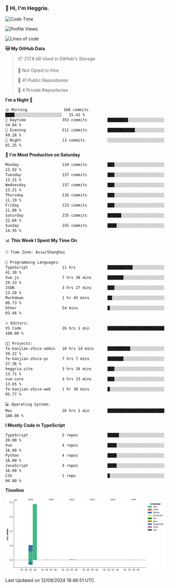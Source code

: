 ### 👋 Hi, I'm Heggria.

<!--START_SECTION:waka-->
![Code Time](http://img.shields.io/badge/Code%20Time-628%20hrs%2051%20mins-blue)

![Profile Views](http://img.shields.io/badge/Profile%20Views-24-blue)

![Lines of code](https://img.shields.io/badge/From%20Hello%20World%20I%27ve%20Written-24.8%20million%20lines%20of%20code-blue)

**🐱 My GitHub Data** 

> 📦 217.8 kB Used in GitHub's Storage 
 > 
> 🚫 Not Opted to Hire
 > 
> 📜 41 Public Repositories 
 > 
> 🔑 4 Private Repositories 
 > 
**I'm a Night 🦉** 

```text
🌞 Morning                160 commits         ████░░░░░░░░░░░░░░░░░░░░░   15.43 % 
🌆 Daytime                353 commits         █████████░░░░░░░░░░░░░░░░   34.04 % 
🌃 Evening                511 commits         ████████████░░░░░░░░░░░░░   49.28 % 
🌙 Night                  13 commits          ░░░░░░░░░░░░░░░░░░░░░░░░░   01.25 % 
```
📅 **I'm Most Productive on Saturday** 

```text
Monday                   134 commits         ███░░░░░░░░░░░░░░░░░░░░░░   12.92 % 
Tuesday                  137 commits         ███░░░░░░░░░░░░░░░░░░░░░░   13.21 % 
Wednesday                137 commits         ███░░░░░░░░░░░░░░░░░░░░░░   13.21 % 
Thursday                 116 commits         ███░░░░░░░░░░░░░░░░░░░░░░   11.19 % 
Friday                   123 commits         ███░░░░░░░░░░░░░░░░░░░░░░   11.86 % 
Saturday                 235 commits         ██████░░░░░░░░░░░░░░░░░░░   22.66 % 
Sunday                   155 commits         ████░░░░░░░░░░░░░░░░░░░░░   14.95 % 
```


📊 **This Week I Spent My Time On** 

```text
🕑︎ Time Zone: Asia/Shanghai

💬 Programming Languages: 
TypeScript               11 hrs              ███████████░░░░░░░░░░░░░░   42.30 % 
Vue.js                   7 hrs 38 mins       ███████░░░░░░░░░░░░░░░░░░   29.33 % 
JSON                     3 hrs 27 mins       ███░░░░░░░░░░░░░░░░░░░░░░   13.28 % 
Markdown                 1 hr 45 mins        ██░░░░░░░░░░░░░░░░░░░░░░░   06.73 % 
Other                    54 mins             █░░░░░░░░░░░░░░░░░░░░░░░░   03.46 % 

🔥 Editors: 
VS Code                  26 hrs 1 min        █████████████████████████   100.00 % 

🐱‍💻 Projects: 
fe-kanjian-zhice-admin   10 hrs 14 mins      ██████████░░░░░░░░░░░░░░░   39.32 % 
fe-kanjian-zhice-pc      7 hrs 7 mins        ███████░░░░░░░░░░░░░░░░░░   27.36 % 
heggria.site             3 hrs 34 mins       ███░░░░░░░░░░░░░░░░░░░░░░   13.71 % 
vue-core                 3 hrs 33 mins       ███░░░░░░░░░░░░░░░░░░░░░░   13.65 % 
fe-kanjian-zhice-web     1 hr 30 mins        █░░░░░░░░░░░░░░░░░░░░░░░░   05.77 % 

💻 Operating System: 
Mac                      26 hrs 1 min        █████████████████████████   100.00 % 
```

**I Mostly Code in TypeScript** 

```text
TypeScript               5 repos             █████░░░░░░░░░░░░░░░░░░░░   20.00 % 
Vue                      4 repos             ████░░░░░░░░░░░░░░░░░░░░░   16.00 % 
Python                   4 repos             ████░░░░░░░░░░░░░░░░░░░░░   16.00 % 
JavaScript               4 repos             ████░░░░░░░░░░░░░░░░░░░░░   16.00 % 
CSS                      1 repo              █░░░░░░░░░░░░░░░░░░░░░░░░   04.00 % 
```



**Timeline**

![Lines of Code chart](https://raw.githubusercontent.com/Heggria/Heggria/main/assets/bar_graph.png)


 Last Updated on 12/09/2024 18:46:51 UTC
<!--END_SECTION:waka-->
